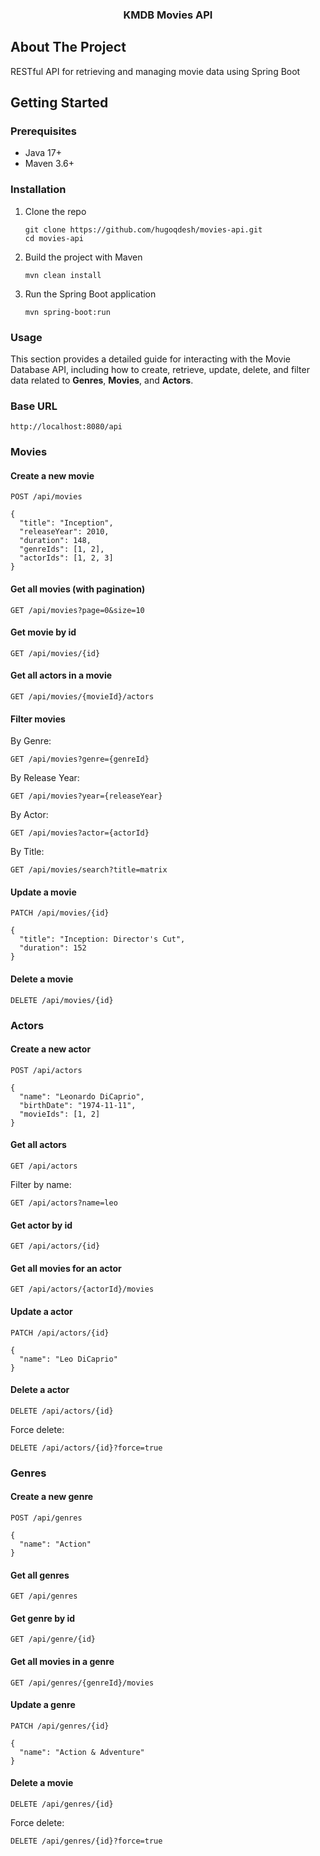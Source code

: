 <div align="center">
  <h3 align="center">KMDB Movies API</h3>
</div>

## About The Project

RESTful API for retrieving and managing movie data using Spring Boot

## Getting Started

### Prerequisites

* Java 17+
* Maven 3.6+

### Installation

1. Clone the repo
   ```
   git clone https://github.com/hugoqdesh/movies-api.git
   cd movies-api
   ```
1. Build the project with Maven
   ```
   mvn clean install
   ```
1. Run the Spring Boot application
   ```
   mvn spring-boot:run
   ```
   
### Usage

This section provides a detailed guide for interacting with the Movie Database API, including how to create, retrieve, update, delete, and filter data related to **Genres**, **Movies**, and **Actors**.

### Base URL
```
http://localhost:8080/api
```

### Movies

#### Create a new movie
```
POST /api/movies

{
  "title": "Inception",
  "releaseYear": 2010,
  "duration": 148,
  "genreIds": [1, 2],
  "actorIds": [1, 2, 3]
}
```

#### Get all movies (with pagination)

```
GET /api/movies?page=0&size=10
```

#### Get movie by id
```
GET /api/movies/{id}
```

#### Get all actors in a movie
```
GET /api/movies/{movieId}/actors
```

#### Filter movies

By Genre:
```
GET /api/movies?genre={genreId}
```

By Release Year:
```
GET /api/movies?year={releaseYear}
```

By Actor:
```
GET /api/movies?actor={actorId}
```

By Title:
```
GET /api/movies/search?title=matrix
```

#### Update a movie
```
PATCH /api/movies/{id}

{
  "title": "Inception: Director's Cut",
  "duration": 152
}
```

#### Delete a movie
```
DELETE /api/movies/{id}
```

### Actors

#### Create a new actor
```
POST /api/actors

{
  "name": "Leonardo DiCaprio",
  "birthDate": "1974-11-11",
  "movieIds": [1, 2]
}
```

#### Get all actors

```
GET /api/actors
```

Filter by name:
```
GET /api/actors?name=leo
```

#### Get actor by id
```
GET /api/actors/{id}
```

#### Get all movies for an actor
```
GET /api/actors/{actorId}/movies
```

#### Update a actor
```
PATCH /api/actors/{id}

{
  "name": "Leo DiCaprio"
}
```

#### Delete a actor
```
DELETE /api/actors/{id}
```

Force delete:
```
DELETE /api/actors/{id}?force=true
```

### Genres

#### Create a new genre
```
POST /api/genres

{
  "name": "Action"
}
```

#### Get all genres

```
GET /api/genres
```

#### Get genre by id
```
GET /api/genre/{id}
```

#### Get all movies in a genre
```
GET /api/genres/{genreId}/movies
```

#### Update a genre
```
PATCH /api/genres/{id}

{
  "name": "Action & Adventure"
}
```

#### Delete a movie
```
DELETE /api/genres/{id}
```

Force delete:
```
DELETE /api/genres/{id}?force=true
```